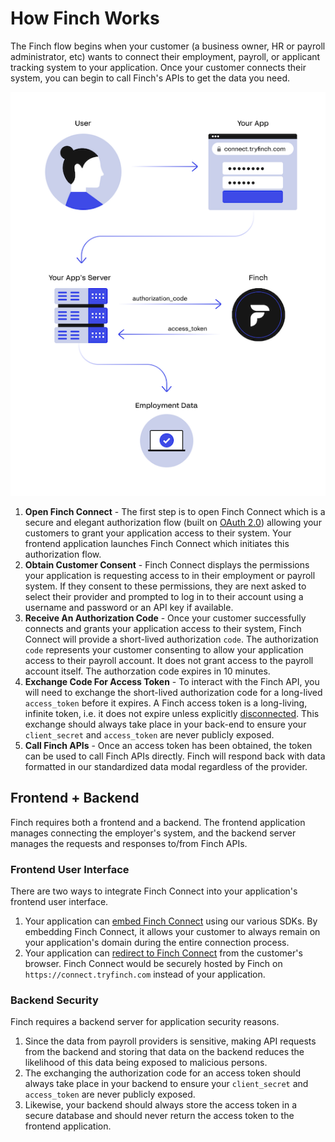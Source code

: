 # How Finch Works

The Finch flow begins when your customer (a business owner, HR or payroll administrator, etc) wants to connect their employment, payroll, or applicant tracking system to your application. Once your customer connects their system, you can begin to call Finch's APIs to get the data you need.

<!--
focus: false
-->
![](../../assets/images/howFinchWorks4.png)

1. **Open Finch Connect** - The first step is to open Finch Connect which is a secure and elegant authorization flow (built on [OAuth 2.0](https://oauth.net/2/)) allowing your customers to grant your application access to their system. Your frontend application launches Finch Connect which initiates this authorization flow.
1. **Obtain Customer Consent** - Finch Connect displays the permissions your application is requesting access to in their employment or payroll system. If they consent to these permissions, they are next asked to select their provider and prompted to log in to their account using a username and password or an API key if available.
1. **Receive An Authorization Code** - Once your customer successfully connects and grants your application access to their system, Finch Connect will provide a short-lived authorization `code`. The authorization `code` represents your customer consenting to allow your application access to their payroll account. It does not grant access to the payroll account itself. The authorzation code expires in 10 minutes.
1. **Exchange Code For Access Token** - To interact with the Finch API, you will need to exchange the short-lived authorization code for a long-lived `access_token` before it expires. A Finch access token is a long-living, infinite token, i.e. it does not expire unless explicitly [disconnected](https://developer.tryfinch.com/docs/reference/c65ecbd512332-disconnect). This exchange should always take place in your back-end to ensure your `client_secret` and `access_token` are never publicly exposed.
1. **Call Finch APIs** - Once an access token has been obtained, the token can be used to call Finch APIs directly. Finch will respond back with data formatted in our standardized data modal regardless of the provider.

## Frontend + Backend

Finch requires both a frontend and a backend. The frontend application manages connecting the employer's system, and the backend server manages the requests and responses to/from Finch APIs.

### Frontend User Interface

There are two ways to integrate Finch Connect into your application's frontend user interface.

1. Your application can [embed Finch Connect](/docs/embed-finch-connect) using our various SDKs. By embedding Finch Connect, it allows your customer to always remain on your application's domain during the entire connection process.
1. Your application can [redirect to Finch Connect](/docs/redirect-finch-connect) from the customer's browser. Finch Connect would be securely hosted by Finch on `https://connect.tryfinch.com` instead of your application.

### Backend Security

Finch requires a backend server for application security reasons.

1. Since the data from payroll providers is sensitive, making API requests from the backend and storing that data on the backend reduces the likelihood of this data being exposed to malicious persons.
1. The exchanging the authorization code for an access token should always take place in your backend to ensure your `client_secret` and `access_token` are never publicly exposed.
1. Likewise, your backend should always store the access token in a secure database and should never return the access token to the frontend application.